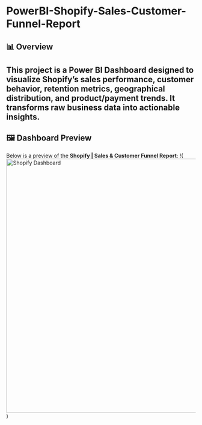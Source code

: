 # PowerBI-Shopify-Sales-Customer-Funnel-Report


## 📊 Overview
This project is a **Power BI Dashboard** designed to visualize Shopify’s sales performance, customer behavior, retention metrics, geographical distribution, and product/payment trends. It transforms raw business data into actionable insights.
---

## 🖼️ Dashboard Preview
Below is a preview of the **Shopify | Sales & Customer Funnel Report**:
!(<img width="1218" height="677" alt="Shopify Dashboard" src="https://github.com/user-attachments/assets/8148d591-6cd3-46dd-a1aa-7edcadfa9fcf" />)

